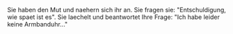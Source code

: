 Sie haben den Mut und naehern sich ihr an. Sie fragen sie: "Entschuldigung, wie spaet ist es". 
Sie laechelt und beantwortet Ihre Frage: "Ich habe leider keine Armbanduhr..."